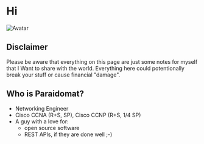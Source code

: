 # Hi

![Avatar](https://avatars2.githubusercontent.com/u/15010683?&s=300&u=d9d8068d4c10bddd6ee39fa414293da25f0faf44&v=4)

## Disclaimer

<div class="alert alert-danger" role="alert">Please be aware that everything on this page are just some notes for myself that I Want to share with the world. Everything here could potentionally break your stuff or cause financial "damage".</div>

## Who is Paraidomat?

- Networking Engineer
- Cisco CCNA (R+S, SP), Cisco CCNP (R+S, 1/4 SP)
- A guy with a love for:
  - open source software
  - REST APIs, if they are done well ;-)


